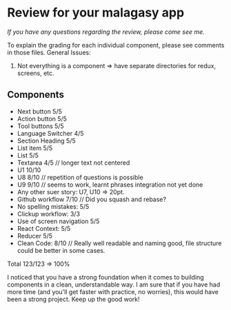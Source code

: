 # Review for your malagasy app

_If you have any questions regarding the review, please come see me._

To explain the grading for each individual component, please see comments in those files.
General Issues:

1. Not everything is a component => have separate directories for redux, screens, etc.

## Components

- Next button 5/5
- Action button 5/5
- Tool buttons 5/5
- Language Switcher 4/5
- Section Heading 5/5
- List item 5/5
- List 5/5
- Textarea 4/5 // longer text not centered
- U1 10/10 
- U8 8/10 // repetition of questions is possible
- U9 9/10 // seems to work, learnt phrases integration not yet done
- Any other suer story: U7, U10 => 20pt.
- Github workflow 7/10 // Did you squash and rebase?
- No spelling mistakes: 5/5
- Clickup workflow: 3/3
- Use of screen navigation 5/5
- React Context: 5/5
- Reducer 5/5
- Clean Code: 8/10 // Really well readable and naming good, file structure could be better in some cases.

Total 123/123 => 100%

I noticed that you have a strong foundation when it comes to building components in a clean, understandable way. I am sure that if you have had more time (and you'll get faster with practice, no worries), this would have been a strong project. Keep up the good work!


